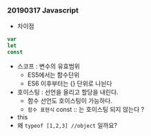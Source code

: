 ### 20190317 Javascript

- 차이점
```js
var
let
const
```
- 스코프 : 변수의 유효범위
  + ES5에서는 함수단위
  + ES6 이후부터는 {} 단위로 나뉜다
- 호이스팅 : 선언을 올리고 할당을 내린다.
  + 함수 선언도 호이스팅이 가능하다.
  + `함수 표현식` const :: 는 호이스팅 되지 않는다 ?    
- this
- 왜 `typeof [1,2,3] //object` 일까요?